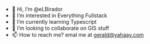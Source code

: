 - 👋 Hi, I’m @eLBirador
- 👀 I’m interested in Everything Fullstack
- 🌱 I’m currently learning Typescript
- 💞️ I’m looking to collaborate on GIS stuff
- 📫 How to reach me? emal me at gerald@yahaay.com

<!---
eLBirador/eLBirador is a ✨ special ✨ repository because its `README.md` (this file) appears on your GitHub profile.
You can click the Preview link to take a look at your changes.
--->
